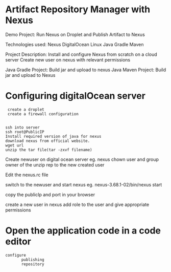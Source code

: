 # Artifact Repository Manager with Nexus

Demo Project:
  Run Nexus on Droplet and Publish Artifact to Nexus


Technologies used:
  Nexus
  DigitalOcean
  Linux
  Java
  Gradle
  Maven


Project Description:
  Install and configure Nexus from scratch on a cloud server
  Create new user on nexus with relevant permissions


  

  Java Gradle Project: Build jar and upload to nexus
  Java Maven Project:   Build jar and upload to Nexus


  # Configuring digitalOcean server
     create a droplet
     create a firewall configuration


    ssh into server
    ssh root@PublicIP
    Install required version of java for nexus
    download nexus from official website.
    wget url
    unzip the tar file(tar -zxvf filename)

   Create newuser on digital ocean server eg. nexus
   chown user and group owner of the unzip rep to the new
   created user

   Edit the nexus.rc file

   switch to the newuser and start nexus
   eg. nexus-3.68.1-02/bin/nexus start

   copy the publicIp and port in your browser

   create a new user in nexus
   add role to the user and give appropriate permissions


   # Open the application code in a code editor
    configure
           publishing
           repository


  
